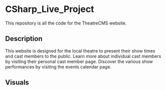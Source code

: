 # CSharp_Live_Project
This repository is all the code for the TheatreCMS website.

## Description
This website is designed for the local theatre to present their show times and cast members to the public. Learn more about individual cast members by visiting their personal cast member page. Discover the various show performances by visiting the events calendar page.

## Visuals
